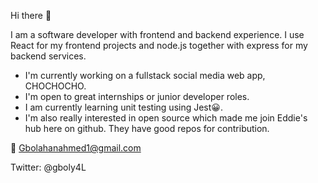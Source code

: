 Hi there 👋

I am a software developer with frontend and backend experience. I use React for my frontend projects and node.js together with express for my backend services.

- I'm currently working on a fullstack social media web app, CHOCHOCHO. 
- I'm open to great internships or junior developer roles. 
- I am currently learning unit testing using Jest😀. 
- I'm also really interested in open source which made me join Eddie's hub here on github. They have good repos for contribution.

📩 Gbolahanahmed1@gmail.com

Twitter: @gboly4L
<!--
**Gboly/Gboly** is a ✨ _special_ ✨ repository because its `README.md` (this file) appears on your GitHub profile.

Here are some ideas to get you started:

- 🔭 I’m currently working on ...
- 🌱 I’m currently learning ...
- 👯 I’m looking to collaborate on ...
- 🤔 I’m looking for help with ...
- 💬 Ask me about ...
- 📫 How to reach me: ...
- 😄 Pronouns: ...
- ⚡ Fun fact: ...
-->
